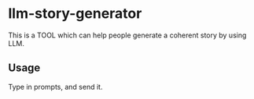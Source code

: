# llm-story-generator

This is a TOOL which can help people generate a coherent story by using LLM.

## Usage

Type in prompts, and send it.
